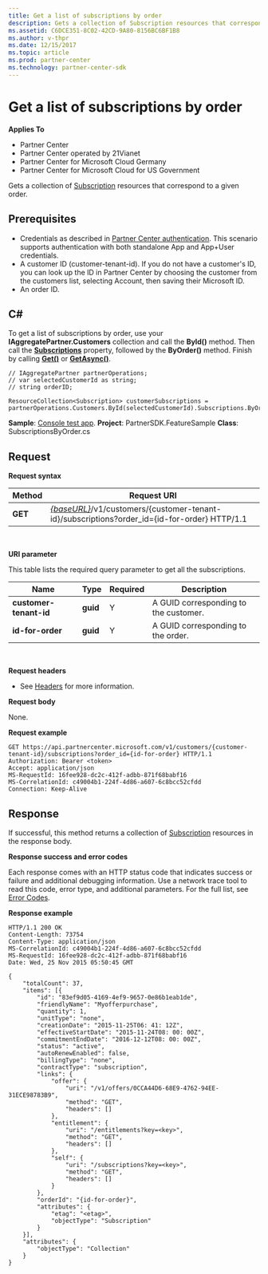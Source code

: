 ```yaml
---
title: Get a list of subscriptions by order
description: Gets a collection of Subscription resources that correspond to a given order.
ms.assetid: C6DCE351-8C02-42CD-9A80-8156BC6BF1B8
ms.author: v-thpr
ms.date: 12/15/2017
ms.topic: article
ms.prod: partner-center
ms.technology: partner-center-sdk
---
```


# Get a list of subscriptions by order


**Applies To**

-   Partner Center
-   Partner Center operated by 21Vianet
-   Partner Center for Microsoft Cloud Germany
-   Partner Center for Microsoft Cloud for US Government

Gets a collection of [Subscription](subscriptions.md) resources that correspond to a given order.

## <span id="Prerequisites"></span><span id="prerequisites"></span><span id="PREREQUISITES"></span>Prerequisites


-   Credentials as described in [Partner Center authentication](partner-center-authentication.md). This scenario supports authentication with both standalone App and App+User credentials.
-   A customer ID (customer-tenant-id). If you do not have a customer's ID, you can look up the ID in Partner Center by choosing the customer from the customers list, selecting Account, then saving their Microsoft ID.
-   An order ID.

## <span id="C_"></span><span id="c_"></span>C#


To get a list of subscriptions by order, use your **IAggregatePartner.Customers** collection and call the **ById()** method. Then call the [**Subscriptions**](https://docs.microsoft.com/dotnet/api/microsoft.store.partnercenter.customers.icustomer.subscriptions) property, followed by the **ByOrder()** method. Finish by calling [**Get()**](https://docs.microsoft.com/dotnet/api/microsoft.store.partnercenter.genericoperations.ientireentitycollectionretrievaloperations-2.get) or [**GetAsync()**](https://docs.microsoft.com/dotnet/api/microsoft.store.partnercenter.genericoperations.ientireentitycollectionretrievaloperations-2.getasync).

```
// IAggregatePartner partnerOperations;
// var selectedCustomerId as string;
// string orderID;

ResourceCollection<Subscription> customerSubscriptions = partnerOperations.Customers.ById(selectedCustomerId).Subscriptions.ByOrder(orderID).Get();
```

**Sample**: [Console test app](console-test-app.md). **Project**: PartnerSDK.FeatureSample **Class**: SubscriptionsByOrder.cs

## <span id="Request"></span><span id="request"></span><span id="REQUEST"></span>Request


**Request syntax**

| Method  | Request URI                                                                                                                   |
|---------|-------------------------------------------------------------------------------------------------------------------------------|
| **GET** | [*{baseURL}*](partner-center-rest-urls.md)/v1/customers/{customer-tenant-id}/subscriptions?order\_id={id-for-order} HTTP/1.1 |

 

**URI parameter**

This table lists the required query parameter to get all the subscriptions.

| Name                   | Type     | Required | Description                           |
|------------------------|----------|----------|---------------------------------------|
| **customer-tenant-id** | **guid** | Y        | A GUID corresponding to the customer. |
| **id-for-order**       | **guid** | Y        | A GUID corresponding to the order.    |

 

**Request headers**

-   See [Headers](headers.md) for more information.

**Request body**

None.

**Request example**

```
GET https://api.partnercenter.microsoft.com/v1/customers/{customer-tenant-id}/subscriptions?order_id={id-for-order} HTTP/1.1
Authorization: Bearer <token>
Accept: application/json
MS-RequestId: 16fee928-dc2c-412f-adbb-871f68babf16
MS-CorrelationId: c49004b1-224f-4d86-a607-6c8bcc52cfdd
Connection: Keep-Alive
```

## <span id="Response"></span><span id="response"></span><span id="RESPONSE"></span>Response


If successful, this method returns a collection of [Subscription](subscriptions.md) resources in the response body.

**Response success and error codes**

Each response comes with an HTTP status code that indicates success or failure and additional debugging information. Use a network trace tool to read this code, error type, and additional parameters. For the full list, see [Error Codes](error-codes.md).

**Response example**

```
HTTP/1.1 200 OK
Content-Length: 73754
Content-Type: application/json
MS-CorrelationId: c49004b1-224f-4d86-a607-6c8bcc52cfdd
MS-RequestId: 16fee928-dc2c-412f-adbb-871f68babf16
Date: Wed, 25 Nov 2015 05:50:45 GMT

{
    "totalCount": 37,
    "items": [{
        "id": "83ef9d05-4169-4ef9-9657-0e86b1eab1de",
        "friendlyName": "Myofferpurchase",
        "quantity": 1,
        "unitType": "none",
        "creationDate": "2015-11-25T06: 41: 12Z",
        "effectiveStartDate": "2015-11-24T08: 00: 00Z",
        "commitmentEndDate": "2016-12-12T08: 00: 00Z",
        "status": "active",
        "autoRenewEnabled": false,
        "billingType": "none",
        "contractType": "subscription",
        "links": {
            "offer": {
                "uri": "/v1/offers/0CCA44D6-68E9-4762-94EE-31ECE98783B9",
                "method": "GET",
                "headers": []
            },
            "entitlement": {
                "uri": "/entitlements?key=<key>",
                "method": "GET",
                "headers": []
            },
            "self": {
                "uri": "/subscriptions?key=<key>",
                "method": "GET",
                "headers": []
            }
        },
        "orderId": "{id-for-order}",
        "attributes": {
            "etag": "<etag>",
            "objectType": "Subscription"
        }
    }],
    "attributes": {
        "objectType": "Collection"
    }
}

```

 

 





